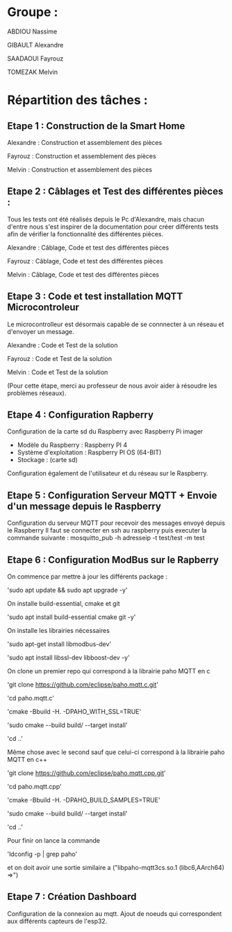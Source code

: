 # Groupe : 
 ABDIOU Nassime

 GIBAULT Alexandre
 
 SAADAOUI Fayrouz
 
 TOMEZAK Melvin
# Répartition des tâches :

## Etape 1 : Construction de la Smart Home

Alexandre : Construction et assemblement des pièces

Fayrouz : Construction et assemblement des pièces

Melvin : Construction et assemblement des pièces

## Etape 2 : Câblages et Test des différentes pièces :

Tous les tests ont été réalisés depuis le Pc d'Alexandre, mais chacun d'entre nous s'est inspirer de la documentation pour créer différents tests afin de vérifier la fonctionnalité des différentes pièces.

Alexandre : Câblage, Code et test des différentes pièces

Fayrouz : Câblage, Code et test des différentes pièces

Melvin : Câblage, Code et test des différentes pièces

## Etape 3 : Code et test installation MQTT Microcontroleur 

Le microcontrolleur est désormais capable de se connnecter à un réseau et d'envoyer un message.

Alexandre : Code et Test de la solution

Fayrouz : Code et Test de la solution

Melvin : Code et Test de la solution

(Pour cette étape, merci au professeur de nous avoir aider à résoudre les problèmes réseaux).

## Etape 4 : Configuration Rapberry 

Configuration de la carte sd du Raspberry avec Raspberry Pi imager 
- Modèle du Raspberry : Raspberry PI 4
- Système d'exploitation : Raspberry PI OS (64-BIT)
- Stockage : (carte sd)

Configuration également de l'utilisateur et du réseau sur le Raspberry.

## Etape 5 : Configuration Serveur MQTT + Envoie d'un message depuis le Raspberry

Configuration du serveur MQTT pour recevoir des messages envoyé depuis le Raspberry 
Il faut se connecter en ssh au raspberry puis executer la commande suivante :
mosquitto_pub -h adresseip -t test/test -m test

## Etape 6 : Configuration ModBus sur le Rapberry 

On commence par mettre à jour les différents package :

'sudo apt update && sudo apt upgrade -y'

On installe build-essential, cmake et git

'sudo apt install build-essential cmake git -y'

On installe les librairies nécessaires

'sudo apt-get install libmodbus-dev'

'sudo apt install libssl-dev libboost-dev -y'

On clone un premier repo qui correspond à la librairie paho MQTT en c

'git clone https://github.com/eclipse/paho.mqtt.c.git'

'cd paho.mqtt.c'

'cmake -Bbuild -H. -DPAHO_WITH_SSL=TRUE'

'sudo cmake --build build/ --target install'

'cd ..'

Même chose avec le second sauf que celui-ci correspond à la librairie paho MQTT en c++

'git clone https://github.com/eclipse/paho.mqtt.cpp.git'

'cd paho.mqtt.cpp'

'cmake -Bbuild -H. -DPAHO_BUILD_SAMPLES=TRUE'

'sudo cmake --build build/ --target install'

'cd ..'

Pour finir on lance la commande 

'ldconfig -p | grep paho'

et on doit avoir une sortie similaire a ("libpaho-mqtt3cs.so.1 (libc6,AArch64) =>")




## Etape 7 : Création Dashboard

Configuration de la connexion au mqtt.
Ajout de noeuds qui correspondent aux différents capteurs de l'esp32.

